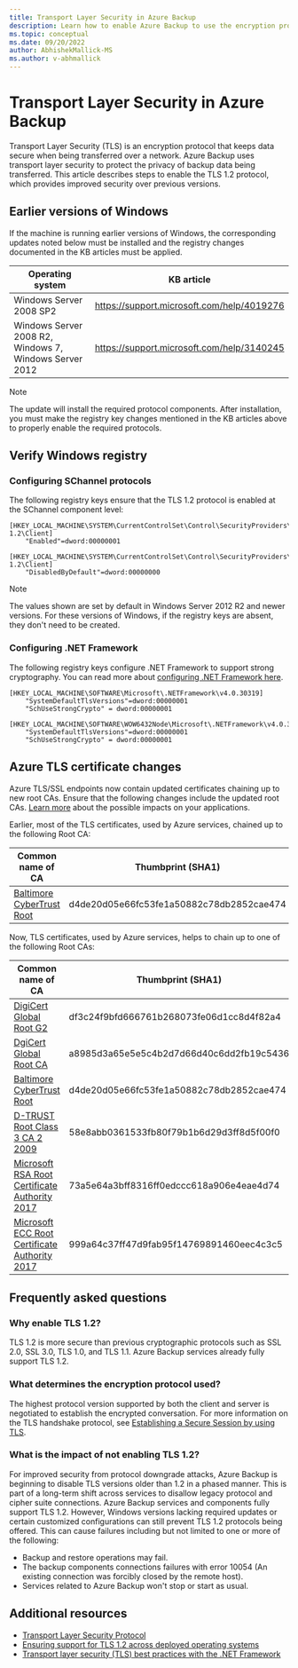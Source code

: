 ```yaml
---
title: Transport Layer Security in Azure Backup
description: Learn how to enable Azure Backup to use the encryption protocol Transport Layer Security (TLS) to keep data secure when being transferred over a network.
ms.topic: conceptual
ms.date: 09/20/2022
author: AbhishekMallick-MS
ms.author: v-abhmallick
---
```


# Transport Layer Security in Azure Backup

Transport Layer Security (TLS) is an encryption protocol that keeps data secure when being transferred over a network. Azure Backup uses transport layer security to protect the privacy of backup data being transferred. This article describes steps to enable the TLS 1.2 protocol, which provides improved security over previous versions.

## Earlier versions of Windows

If the machine is running earlier versions of Windows, the corresponding updates noted below must be installed and the registry changes documented in the KB articles must be applied.

|Operating system  |KB article |
|---------|---------|
|Windows Server 2008 SP2 | <https://support.microsoft.com/help/4019276> |
|Windows Server 2008 R2, Windows 7, Windows Server 2012 | <https://support.microsoft.com/help/3140245> |

>[!NOTE]
>The update will install the required protocol components. After installation, you must make the registry key changes mentioned in the KB articles above to properly enable the required protocols.

## Verify Windows registry

### Configuring SChannel protocols

The following registry keys ensure that the TLS 1.2 protocol is enabled at the SChannel component level:

```reg
[HKEY_LOCAL_MACHINE\SYSTEM\CurrentControlSet\Control\SecurityProviders\SCHANNEL\Protocols\TLS 1.2\Client]
    "Enabled"=dword:00000001

[HKEY_LOCAL_MACHINE\SYSTEM\CurrentControlSet\Control\SecurityProviders\SCHANNEL\Protocols\TLS 1.2\Client]
    "DisabledByDefault"=dword:00000000
```

>[!NOTE]
>The values shown are set by default in Windows Server 2012 R2 and newer versions. For these versions of Windows, if the registry keys are absent, they don't need to be created.

### Configuring .NET Framework

The following registry keys configure .NET Framework to support strong cryptography. You can read more about [configuring .NET Framework here](/dotnet/framework/network-programming/tls#configuring-schannel-protocols-in-the-windows-registry).

```reg
[HKEY_LOCAL_MACHINE\SOFTWARE\Microsoft\.NETFramework\v4.0.30319]
    "SystemDefaultTlsVersions"=dword:00000001
    "SchUseStrongCrypto" = dword:00000001

[HKEY_LOCAL_MACHINE\SOFTWARE\WOW6432Node\Microsoft\.NETFramework\v4.0.30319]
    "SystemDefaultTlsVersions"=dword:00000001
    "SchUseStrongCrypto" = dword:00000001
```

## Azure TLS certificate changes

Azure TLS/SSL endpoints now contain updated certificates chaining up to new root CAs. Ensure that the following changes include the updated root CAs.  [Learn more](../security/fundamentals/tls-certificate-changes.md#what-changed) about the possible impacts on your applications.

Earlier, most of the TLS certificates, used by Azure services, chained up to the following Root CA:

Common name of CA | Thumbprint (SHA1)
--- | ---
[Baltimore CyberTrust Root](https://cacerts.digicert.com/BaltimoreCyberTrustRoot.crt) | d4de20d05e66fc53fe1a50882c78db2852cae474

Now, TLS certificates, used by Azure services, helps to chain up to one of the following Root CAs:

Common name of CA | Thumbprint (SHA1)
--- | ---
[DigiCert Global Root G2](https://cacerts.digicert.com/DigiCertGlobalRootG2.crt) | df3c24f9bfd666761b268073fe06d1cc8d4f82a4
[DgiCert Global Root CA](https://cacerts.digicert.com/DigiCertGlobalRootG2.crt) | a8985d3a65e5e5c4b2d7d66d40c6dd2fb19c5436
[Baltimore CyberTrust Root](https://cacerts.digicert.com/BaltimoreCyberTrustRoot.crt)| d4de20d05e66fc53fe1a50882c78db2852cae474
[D-TRUST Root Class 3 CA 2 2009](https://www.d-trust.net/cgi-bin/D-TRUST_Root_Class_3_CA_2_2009.crt) | 58e8abb0361533fb80f79b1b6d29d3ff8d5f00f0
[Microsoft RSA Root Certificate Authority 2017](https://www.microsoft.com/pkiops/certs/Microsoft%20RSA%20Root%20Certificate%20Authority%202017.crt) | 73a5e64a3bff8316ff0edccc618a906e4eae4d74
[Microsoft ECC Root Certificate Authority 2017](https://www.microsoft.com/pkiops/certs/Microsoft%20ECC%20Root%20Certificate%20Authority%202017.crt) | 999a64c37ff47d9fab95f14769891460eec4c3c5

## Frequently asked questions

### Why enable TLS 1.2?

TLS 1.2 is more secure than previous cryptographic protocols such as SSL 2.0, SSL 3.0, TLS 1.0, and TLS 1.1. Azure Backup services already fully support TLS 1.2.

### What determines the encryption protocol used?

The highest protocol version supported by both the client and server is negotiated to establish the encrypted conversation. For more information on the TLS handshake protocol, see [Establishing a Secure Session by using TLS](/windows/win32/secauthn/tls-handshake-protocol#establishing-a-secure-session-by-using-tls).

### What is the impact of not enabling TLS 1.2?

For improved security from protocol downgrade attacks, Azure Backup is beginning to disable TLS versions older than 1.2 in a phased manner. This is part of a long-term shift across services to disallow legacy protocol and cipher suite connections. Azure Backup services and components fully support TLS 1.2. However, Windows versions lacking required updates or certain customized configurations can still prevent TLS 1.2 protocols being offered. This can cause failures including but not limited to one or more of the following:

- Backup and restore operations may fail.
- The backup components connections failures with error 10054 (An existing connection was forcibly closed by the remote host).
- Services related to Azure Backup won't stop or start as usual.

## Additional resources

- [Transport Layer Security Protocol](/windows/win32/secauthn/transport-layer-security-protocol)
- [Ensuring support for TLS 1.2 across deployed operating systems](/security/engineering/solving-tls1-problem#ensuring-support-for-tls-12-across-deployed-operating-systems)
- [Transport layer security (TLS) best practices with the .NET Framework](/dotnet/framework/network-programming/tls)